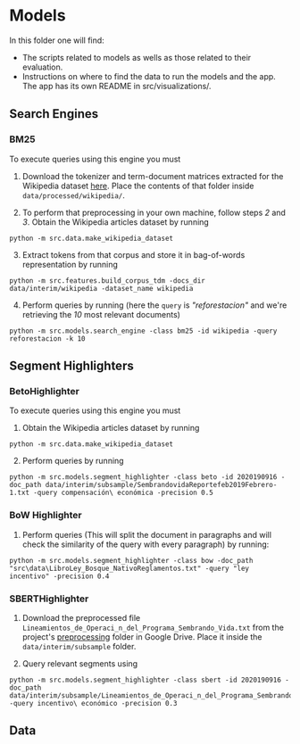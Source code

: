 # Models

In this folder one will find:
- The scripts related to models as wells as those related to their evaluation.
- Instructions on where to find the data to run the models and the app. The app has its own README in src/visualizations/.

## Search Engines

### BM25
To execute queries using this engine you must
1. Download the tokenizer and term-document matrices extracted for the Wikipedia dataset [here](https://drive.google.com/drive/u/1/folders/1ymPs2E3WTZMpxpa3L8VExKUUWGgzIQFm). Place the contents of that folder inside `data/processed/wikipedia/`.

2. To perform that preprocessing in your own machine, follow steps _2_ and _3_. Obtain the Wikipedia articles dataset by running

```
python -m src.data.make_wikipedia_dataset
```

3. Extract tokens from that corpus and store it in bag-of-words representation by running
```
python -m src.features.build_corpus_tdm -docs_dir data/interim/wikipedia -dataset_name wikipedia
```

4. Perform queries by running (here the `query` is _"reforestacion"_ and we're retrieving the _10_ most relevant documents)
```
python -m src.models.search_engine -class bm25 -id wikipedia -query reforestacion -k 10
```

## Segment Highlighters

### BetoHighlighter
To execute queries using this engine you must
1. Obtain the Wikipedia articles dataset by running
```
python -m src.data.make_wikipedia_dataset
```

2. Perform queries by running
```
python -m src.models.segment_highlighter -class beto -id 2020190916 -doc_path data/interim/subsample/SembrandovidaReportefeb2019Febrero-1.txt -query compensación\ económica -precision 0.5
```

### BoW Highlighter

1. Perform queries (This will split the document in paragraphs and will check the similarity of the query with every paragraph) by running:
```
python -m src.models.segment_highlighter -class bow -doc_path "src\data\LibroLey_Bosque_NativoReglamentos.txt" -query "ley incentivo" -precision 0.4
```

### SBERTHighlighter
1. Download the preprocessed file `Lineamientos_de_Operaci_n_del_Programa_Sembrando_Vida.txt` from the project's [preprocessing](https://drive.google.com/drive/folders/1smqIPhvdWFGaB17Rf4SPLnGzmJtEH-0H) folder in Google Drive. Place it inside the `data/interim/subsample` folder.

2. Query relevant segments using
```
python -m src.models.segment_highlighter -class sbert -id 2020190916 -doc_path data/interim/subsample/Lineamientos_de_Operaci_n_del_Programa_Sembrando_Vida.txt -query incentivo\ económico -precision 0.3
```

## Data
